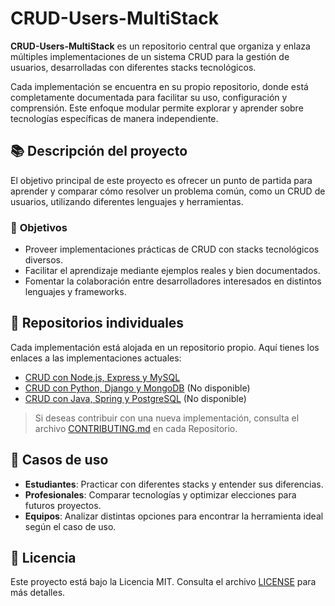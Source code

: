 # CRUD-Users-MultiStack  

**CRUD-Users-MultiStack** es un repositorio central que organiza y enlaza múltiples implementaciones de un sistema CRUD para la gestión de usuarios, desarrolladas con diferentes stacks tecnológicos.  

Cada implementación se encuentra en su propio repositorio, donde está completamente documentada para facilitar su uso, configuración y comprensión. Este enfoque modular permite explorar y aprender sobre tecnologías específicas de manera independiente.  

## 📚 **Descripción del proyecto**  

El objetivo principal de este proyecto es ofrecer un punto de partida para aprender y comparar cómo resolver un problema común, como un CRUD de usuarios, utilizando diferentes lenguajes y herramientas.  

### 🎯 **Objetivos**  

- Proveer implementaciones prácticas de CRUD con stacks tecnológicos diversos.  
- Facilitar el aprendizaje mediante ejemplos reales y bien documentados.  
- Fomentar la colaboración entre desarrolladores interesados en distintos lenguajes y frameworks.  

## 🚀 **Repositorios individuales**  

Cada implementación está alojada en un repositorio propio. Aquí tienes los enlaces a las implementaciones actuales:  

- [CRUD con Node.js, Express y MySQL](https://github.com/Organization-DevXP/CRUD-Users-Nodejs-Express-MySQL)  
- [CRUD con Python, Django y MongoDB](https://github.com/Organization-DevXP/CRUD-Python-Django-MongoDB)  (No disponible)
- [CRUD con Java, Spring y PostgreSQL](https://github.com/Organization-DevXP/CRUD-Java-Spring-PostgreSQL)  (No disponible)

> Si deseas contribuir con una nueva implementación, consulta el archivo [CONTRIBUTING.md](./CONTRIBUTING.md) en cada Repositorio.  

## 🌟 **Casos de uso**  

- **Estudiantes**: Practicar con diferentes stacks y entender sus diferencias.  
- **Profesionales**: Comparar tecnologías y optimizar elecciones para futuros proyectos.  
- **Equipos**: Analizar distintas opciones para encontrar la herramienta ideal según el caso de uso.  

## 📜 **Licencia**  

Este proyecto está bajo la Licencia MIT. Consulta el archivo [LICENSE](./LICENSE) para más detalles.  

